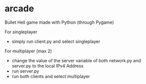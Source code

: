# arcade
 
Bullet Hell game made with Python (through Pygame)

For singleplayer
- simply run client.py and select singleplayer

For multiplayer (max 2)
- change the value of the server variable of both network.py and server.py to the local IPv4 Address
- run server.py
- run both clients and select multiplayer
